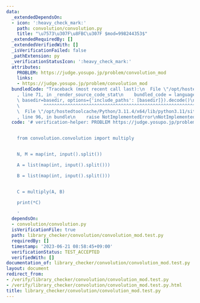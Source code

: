 ```yaml
---
data:
  _extendedDependsOn:
  - icon: ':heavy_check_mark:'
    path: convolution/convolution.py
    title: "\u7573\u307F\u8FBC\u307F $mod=998244353$"
  _extendedRequiredBy: []
  _extendedVerifiedWith: []
  _isVerificationFailed: false
  _pathExtension: py
  _verificationStatusIcon: ':heavy_check_mark:'
  attributes:
    PROBLEM: https://judge.yosupo.jp/problem/convolution_mod
    links:
    - https://judge.yosupo.jp/problem/convolution_mod
  bundledCode: "Traceback (most recent call last):\n  File \"/opt/hostedtoolcache/Python/3.11.4/x64/lib/python3.11/site-packages/onlinejudge_verify/documentation/build.py\"\
    , line 71, in _render_source_code_stat\n    bundled_code = language.bundle(stat.path,\
    \ basedir=basedir, options={'include_paths': [basedir]}).decode()\n          \
    \         ^^^^^^^^^^^^^^^^^^^^^^^^^^^^^^^^^^^^^^^^^^^^^^^^^^^^^^^^^^^^^^^^^^^^^^^^^^^^^^^^^\n\
    \  File \"/opt/hostedtoolcache/Python/3.11.4/x64/lib/python3.11/site-packages/onlinejudge_verify/languages/python.py\"\
    , line 96, in bundle\n    raise NotImplementedError\nNotImplementedError\n"
  code: '# verification-helper: PROBLEM https://judge.yosupo.jp/problem/convolution_mod


    from convolution.convolution import multiply


    N, M = map(int, input().split())

    A = list(map(int, input().split()))

    B = list(map(int, input().split()))


    C = multiply(A, B)

    print(*C)

    '
  dependsOn:
  - convolution/convolution.py
  isVerificationFile: true
  path: library_checker/convolution/convolution_mod.test.py
  requiredBy: []
  timestamp: '2023-06-21 08:58:45+09:00'
  verificationStatus: TEST_ACCEPTED
  verifiedWith: []
documentation_of: library_checker/convolution/convolution_mod.test.py
layout: document
redirect_from:
- /verify/library_checker/convolution/convolution_mod.test.py
- /verify/library_checker/convolution/convolution_mod.test.py.html
title: library_checker/convolution/convolution_mod.test.py
---
```

